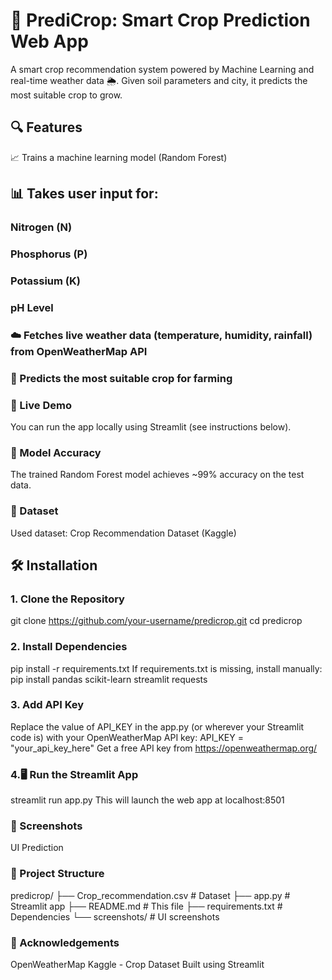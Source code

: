 # 🌾 PrediCrop: Smart Crop Prediction Web App
A smart crop recommendation system powered by Machine Learning and real-time weather data 🌦️. Given soil parameters and city, it predicts the most suitable crop to grow.


## 🔍 Features
📈 Trains a machine learning model (Random Forest)

## 📊 Takes user input for:

### Nitrogen (N)

### Phosphorus (P)

### Potassium (K)

### pH Level

### ☁️ Fetches live weather data (temperature, humidity, rainfall) from OpenWeatherMap API

### 🌱 Predicts the most suitable crop for farming

### 🚀 Live Demo
You can run the app locally using Streamlit (see instructions below).

### 🧠 Model Accuracy
The trained Random Forest model achieves ~99% accuracy on the test data.

### 📁 Dataset
Used dataset: Crop Recommendation Dataset (Kaggle)

## 🛠️ Installation
### 1. Clone the Repository
git clone https://github.com/your-username/predicrop.git
cd predicrop

### 2. Install Dependencies
pip install -r requirements.txt
If requirements.txt is missing, install manually:
pip install pandas scikit-learn streamlit requests

### 3. Add API Key
Replace the value of API_KEY in the app.py (or wherever your Streamlit code is) with your OpenWeatherMap API key:
API_KEY = "your_api_key_here"
Get a free API key from https://openweathermap.org/

### 4.🖥️ Run the Streamlit App
streamlit run app.py
This will launch the web app at localhost:8501

### 📸 Screenshots
UI	Prediction

### 📂 Project Structure

predicrop/
├── Crop_recommendation.csv   # Dataset
├── app.py                    # Streamlit app
├── README.md                 # This file
├── requirements.txt          # Dependencies
└── screenshots/              # UI screenshots

### 🙌 Acknowledgements
OpenWeatherMap
Kaggle - Crop Dataset
Built using Streamlit

